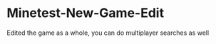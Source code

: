 Minetest-New-Game-Edit
======================

Edited the game as a whole, you can do multiplayer searches as well